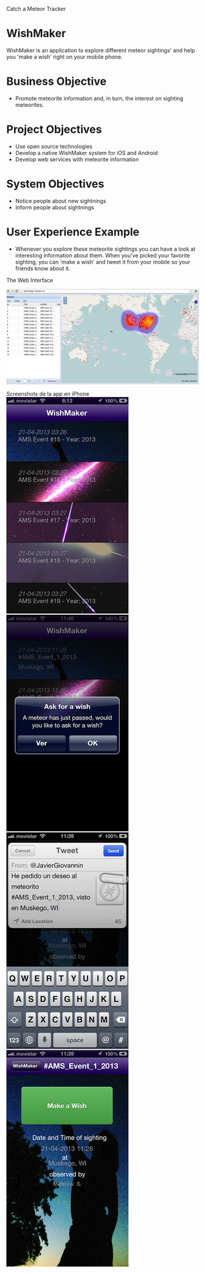 Catch a Meteor Tracker

# WishMaker

WishMaker is an application to explore different meteor sightings' and help you 'make a wish' right on your mobile phone.

# Business Objective
* Promote meteorite information and, in turn, the interest on sighting meteorites. 

# Project Objectives
* Use open source technologies
* Develop a native WishMaker system for iOS and Android
* Develop web services with meteorite information

# System Objectives
* Notice people about new sightnings
* Inform people about sightnings

# User Experience Example
* Whenever you explore these meteorite sightings you can have a look at interesting information about them. When you've picked your favorite sighting, you can 'make a wish' and tweet it from your mobile so your friends know about it.




The Web Interface

![My image](images/img1.png)

Screenshots de la app en iPhone
![My image](images/img2.png)
![My image](images/img3.png)
![My image](images/img4.png)
![My image](images/img5.png)




